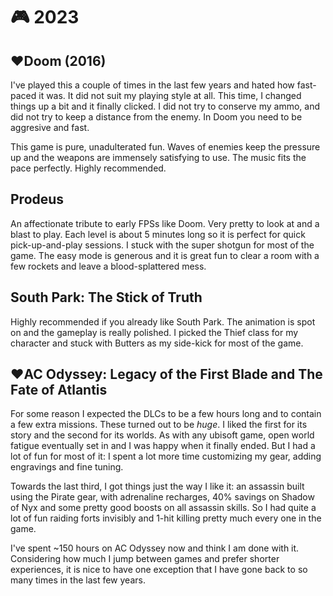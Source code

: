 # 🎮 2023

## ♥**Doom (2016)**

I've played this a couple of times in the last few years and hated how
fast-paced it was. It did not suit my playing style at all. This time, I
changed things up a bit and it finally clicked. I did not try to conserve my
ammo, and did not try to keep a distance from the enemy. In Doom you need to be
aggresive and fast.

This game is pure, unadulterated fun. Waves of enemies keep the pressure up and
the weapons are immensely satisfying to use. The music fits the pace perfectly.
Highly recommended.

## Prodeus

An affectionate tribute to early FPSs like Doom. Very pretty to look at and a
blast to play. Each level is about 5 minutes long so it is perfect for quick
pick-up-and-play sessions. I stuck with the super shotgun for most of the game.
The easy mode is generous and it is great fun to clear a room with a few
rockets and leave a blood-splattered mess.

## South Park: The Stick of Truth

Highly recommended if you already like South Park. The animation is spot on and
the gameplay is really polished. I picked the Thief class for my character and
stuck with Butters as my side-kick for most of the game.

## ♥**AC Odyssey: Legacy of the First Blade and The Fate of Atlantis**

For some reason I expected the DLCs to be a few hours long and to contain a few
extra missions. These turned out to be *huge*. I liked the first for its story
and the second for its worlds. As with any ubisoft game, open world fatigue
eventually set in and I was happy when it finally ended. But I had a lot of fun
for most of it: I spent a lot more time customizing my gear, adding engravings
and fine tuning.

Towards the last third, I got things just the way I like it: an assassin built
using the Pirate gear, with adrenaline recharges, 40% savings on Shadow of Nyx
and some pretty good boosts on all assassin skills. So I had quite a lot of fun
raiding forts invisibly and 1-hit killing pretty much every one in the game.

I've spent ~150 hours on AC Odyssey now and think I am done with it.
Considering how much I jump between games and prefer shorter experiences, it is
nice to have one exception that I have gone back to so many times in the last
few years.

